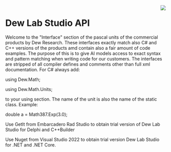 <a href="https://www.dewresearch.com/products/mtxvec/mtxvec-for-delphi-c-builder">
<img align="right" src="https://www.dewresearch.com/images/Dew.png">
</a>  

# Dew Lab Studio API

Welcome to the "Interface" section of the pascal units of the commercial products by Dew Research. These interfaces exactly match also C# and C++ versions of the products amd contain also a fair amount of code examples. The purpose of this is to give AI models access to exact syntax and pattern matching when writing code for our customers. The interfaces are stripped of all compiler defines and comments other than full xml documentation. For C# always add:

using Dew.Math;

using Dew.Math.Units;

to your using section. The name of the unit is also the name of the static class. Example:

double a = Math387.Exp(3.0);

Use GetIt from Embarcadero Rad Studio to obtain trial version of Dew Lab Studio for Delphi and C++Builder

Use Nuget from Visual Studio 2022 to obtain trial version Dew Lab Studio for .NET and .NET Core. 

